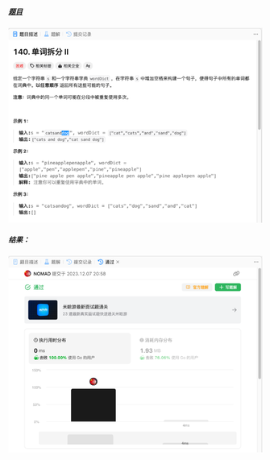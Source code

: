 ##### [题目](https://leetcode.cn/problems/word-break-ii/description/)
![pic](img.png)
##### 结果：
![pic](result.png)